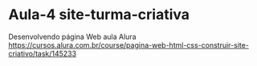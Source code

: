 # Aula-4 site-turma-criativa
Desenvolvendo página Web aula Alura https://cursos.alura.com.br/course/pagina-web-html-css-construir-site-criativo/task/145233
